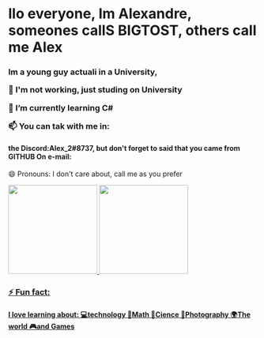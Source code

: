 # llo everyone, Im Alexandre, someones callS BIGTOST, others call me Alex</H2>

<h3>
Im a young guy actuali in a University,

🔭 I'm not working, just studing on University

🌱 I’m currently learning C#

📫 You can tak with me in:
<h4>	
     the Discord:Alex_2#8737, but don't forget to said that you came from GITHUB
	On e-mail:
</h4>

😄 Pronouns: I don't care about,  call me as you prefer
</h3>

<!--<div>
       <a href="https://github.com/BIGTOST">
       <img height="100em" href="https">
-->
<div>
  <a href="https://beacons.ai/rafaballerini">
  <img height="180en" src="https://github-readme-stats.vercel.app/api?username=BIGTOST&show_icons=true&theme=dracula&include_all_commits=true&count_private=true"/>
  <img height="180" src="https://github-readme-stats.vercel.app/api/top-langs/?username=BIGTOST&layout=compact&langs_count=16&theme=dracula"/>
</div>

<h3>⚡ Fun fact:</h3>
<h4>
	I love learning about:
		💻technology    
		🧮Math
		🧪Cience
		📸Photography
		🌍The world
		🎮and Games
</h4>

<!--
**BIGTOST/BIGTOST** is a ✨ _special_ ✨ repository because its `README.md` (this file) appears on your GitHub profile.

Here are some ideas to get you started:

- 🔭 I’m currently working on ...
- 🌱 I’m currently learning ...
- 👯 I’m looking to collaborate on ...
- 🤔 I’m looking for help with ...
- 💬 Ask me about ...
- 📫 How to reach me: ...
-->
